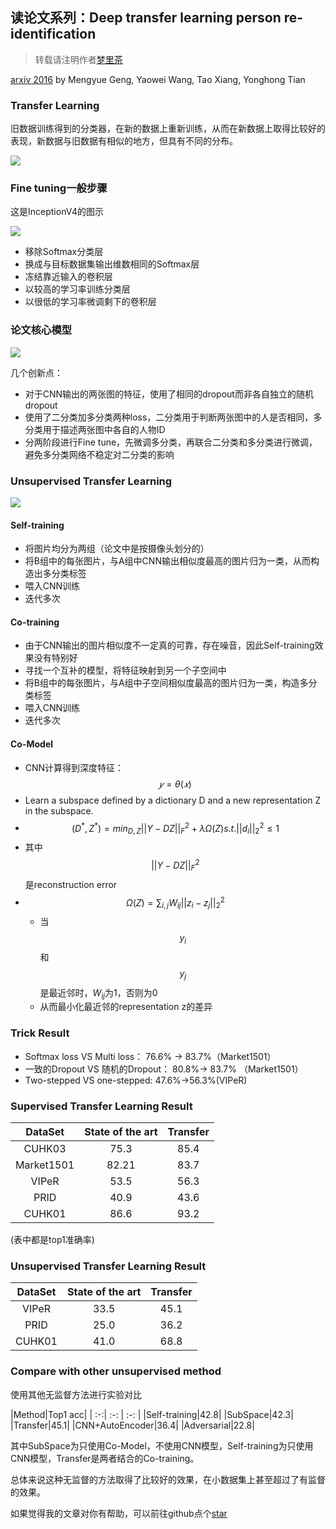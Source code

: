 ## 读论文系列：Deep transfer learning person re-identification

> 转载请注明作者[梦里茶](https://github.com/ahangchen)


[arxiv 2016](https://arxiv.org/abs/1611.05244) by Mengyue Geng, Yaowei Wang, Tao Xiang, Yonghong Tian

### Transfer Learning
旧数据训练得到的分类器，在新的数据上重新训练，从而在新数据上取得比较好的表现，新数据与旧数据有相似的地方，但具有不同的分布。

![](transfer_fig1.png)

### Fine tuning一般步骤
这是InceptionV4的图示

![](transfer_fig2.png)
- 移除Softmax分类层
- 换成与目标数据集输出维数相同的Softmax层
- 冻结靠近输入的卷积层
- 以较高的学习率训练分类层
- 以很低的学习率微调剩下的卷积层

### 论文核心模型
![](transfer_fig3.png)

几个创新点：

- 对于CNN输出的两张图的特征，使用了相同的dropout而非各自独立的随机dropout
- 使用了二分类加多分类两种loss，二分类用于判断两张图中的人是否相同，多分类用于描述两张图中各自的人物ID
- 分两阶段进行Fine tune，先微调多分类，再联合二分类和多分类进行微调，避免多分类网络不稳定对二分类的影响

### Unsupervised Transfer Learning
![](transfer_fig4.png)

#### Self-training
- 将图片均分为两组（论文中是按摄像头划分的）
- 将B组中的每张图片，与A组中CNN输出相似度最高的图片归为一类，从而构造出多分类标签
- 喂入CNN训练
- 迭代多次

#### Co-training
- 由于CNN输出的图片相似度不一定真的可靠，存在噪音，因此Self-training效果没有特别好
- 寻找一个互补的模型，将特征映射到另一个子空间中
- 将B组中的每张图片，与A组中子空间相似度最高的图片归为一类，构造多分类标签
- 喂入CNN训练
- 迭代多次

#### Co-Model
- CNN计算得到深度特征： $$𝑦=\theta(𝑥)$$
- Learn a subspace defined by a dictionary D and a new representation Z in the subspace.
- $$(D^*, Z^*) = min_{D,Z} ||Y-DZ||_F^2 + \lambda\Omega(Z) s.t. ||d_i||_2^2 \leq 1 $$
- 其中$$||Y-DZ||_F^2$$是reconstruction error
- $$\Omega(Z) = \sum_{i,j} W_{ij}||z_i - z_j||_2^2$$
  - 当$$y_i$$和$$y_j$$是最近邻时，$W_{ij}$为1，否则为0
  - 从而最小化最近邻的representation z的差异

### Trick Result
- Softmax loss VS Multi loss： 76.6% -> 83.7%（Market1501）
- 一致的Dropout VS 随机的Dropout： 80.8%-> 83.7% （Market1501）
- Two-stepped VS one-stepped: 47.6%->56.3%(VIPeR)

### Supervised Transfer Learning Result

|DataSet|State of the art|Transfer|
| :-:| :-:  | :-:  |
|CUHK03|75.3|85.4|
|Market1501|82.21|83.7|
|VIPeR|53.5|56.3|
|PRID|40.9|43.6|
|CUHK01|86.6|93.2|

(表中都是top1准确率)

### Unsupervised Transfer Learning Result

|DataSet|State of the art|Transfer|
| :-:| :-:  | :-:  |
|VIPeR|33.5|45.1|
|PRID|25.0|36.2|
|CUHK01|41.0|68.8|

### Compare with other unsupervised method
使用其他无监督方法进行实验对比

|Method|Top1 acc|
| :-:| :-:  | :-:  |
|Self-training|42.8|
|SubSpace|42.3|
|Transfer|45.1|
|CNN+AutoEncoder|36.4|
|Adversarial|22.8|

其中SubSpace为只使用Co-Model，不使用CNN模型，Self-training为只使用CNN模型，Transfer是两者结合的Co-training。

总体来说这种无监督的方法取得了比较好的效果，在小数据集上甚至超过了有监督的效果。

如果觉得我的文章对你有帮助，可以前往github点个[star](https://github.com/ahangchen/windy-afternoon)




